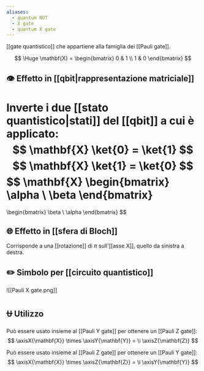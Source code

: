 ```yaml
---
aliases:
  - quantum NOT
  - X gate
  - quantum X gate
---
```

[[gate quantistico]] che appartiene alla famiglia dei [[Pauli gate]].

$$
\Huge
\mathbf{X} = \begin{bmatrix}
	0 & 1 \\
	1 & 0
\end{bmatrix}
$$

## 👁️ Effetto in [[qbit|rappresentazione matriciale]]

Inverte i due [[stato quantistico|stati]] del [[qbit]] a cui è applicato:
$$
\mathbf{X} \ket{0} = \ket{1}
$$
$$
\mathbf{X} \ket{1} = \ket{0}
$$
$$
\mathbf{X} 
\begin{bmatrix}
	\alpha \\
	\beta
\end{bmatrix}
=
\begin{bmatrix}
	\beta \\
	\alpha
\end{bmatrix}
$$

## 🌐 Effetto in [[sfera di Bloch]]

Corrisponde a una [[rotazione]] di $\pi$ sull'[[asse X]], quello da sinistra a destra.

## ✏️ Simbolo per [[circuito quantistico]]

![[Pauli X gate.png]]
## ⛎ Utilizzo

Può essere usato insieme al [[Pauli Y gate]] per ottenere un [[Pauli Z gate]]:
$$
\axisX{\mathbf{X}} \times \axisY{\mathbf{Y}} = \i \axisZ{\mathbf{Z}}
$$

Può essere usato insieme al [[Pauli Z gate]] per ottenere un [[Pauli Y gate]]:
$$
\axisX{\mathbf{X}} \times \axisZ{\mathbf{Z}} = \i \axisY{\mathbf{Y}}
$$
